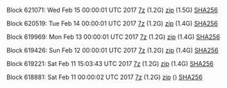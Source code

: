 Block 621071: Wed Feb 15 00:00:01 UTC 2017 [7z](https://transfer.sh/MJJD1/bootstrap.dat.20170215.7z) (1.2G) [zip](https://transfer.sh/htpeY/bootstrap.dat.20170215.zip) (1.5G) [SHA256](https://transfer.sh/ILxr3/sha256.txt)

Block 620519: Tue Feb 14 00:00:01 UTC 2017 [7z](https://transfer.sh/vyaAY/bootstrap.dat.20170214.7z) (1.2G) [zip](https://transfer.sh/KOLWS/bootstrap.dat.20170214.zip) (1.4G) [SHA256](https://transfer.sh/pBYtY/sha256.txt)

Block 619969: Mon Feb 13 00:00:01 UTC 2017 [7z](https://transfer.sh/Qe8dj/bootstrap.dat.20170213.7z) (1.2G) [zip](https://transfer.sh/W49Zs/bootstrap.dat.20170213.zip) (1.4G) [SHA256](https://transfer.sh/1pZxZ/sha256.txt)

Block 619426: Sun Feb 12 00:00:01 UTC 2017 [7z](https://transfer.sh/9TZi5/bootstrap.dat.20170212.7z) (1.2G) [zip](https://transfer.sh/1eblp/bootstrap.dat.20170212.zip) (1.4G) [SHA256](https://transfer.sh/QlTft/sha256.txt)

Block 619221: Sat Feb 11 15:03:43 UTC 2017 [7z](https://transfer.sh/rh0P3/bootstrap.dat.20170211.7z) (1.2G) [zip](https://transfer.sh/G5mZm/bootstrap.dat.20170211.zip) (1.4G) [SHA256](https://transfer.sh/7Vpxq/sha256.txt)

Block 618881: Sat Feb 11 00:00:02 UTC 2017 [7z](https://transfer.sh/8b02j/bootstrap.dat.20170211.7z) (1.2G) [zip]() () [SHA256](https://transfer.sh/K3djD/sha256.txt)
